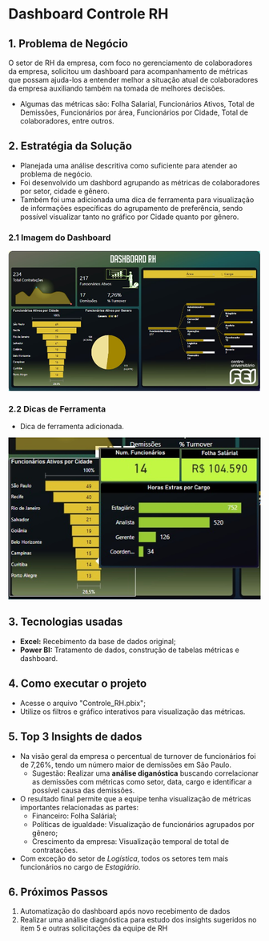 # Dashboard Controle RH
## 1. Problema de Negócio
O setor de RH da empresa, com foco no gerenciamento de colaboradores da empresa, solicitou um dashboard para acompanhamento de métricas que possam ajuda-los a entender melhor a situação atual de colaboradores da empresa auxiliando também na tomada de melhores decisões. 
- Algumas das métricas são: Folha Salarial, Funcionários Ativos, Total de Demissões, Funcionários por área, Funcionários por Cidade, Total de colaboradores, entre outros.

## 2. Estratégia da Solução
- Planejada uma análise descritiva como suficiente para atender ao problema de negócio.
- Foi desenvolvido um dashbord agrupando as métricas de colaboradores por setor, cidade e gênero.
- Também foi uma adicionada uma dica de ferramenta para visualização de informações específicas do agrupamento de preferência, sendo possível visualizar tanto no gráfico por Cidade quanto por gênero.

### 2.1 Imagem do Dashboard
![Imagem_Dashboard](assets/Dashboard_Controle_RH.jpg)

### 2.2 Dicas de Ferramenta
- Dica de ferramenta adicionada.

![Imagem_Dashboard](assets/Dica_de_ferramenta.jpg)

## 3. Tecnologias usadas
- **Excel:** Recebimento da base de dados original;
- **Power BI:** Tratamento de dados, construção de tabelas métricas e dashboard.

## 4. Como executar o projeto
- Acesse o arquivo "Controle_RH.pbix";
- Utilize os filtros e gráfico interativos para visualização das métricas.

## 5. Top 3 Insights de dados
- Na visão geral da empresa o percentual de turnover de funcionários foi de 7,26%, tendo um número maior de demissões em São Paulo.
  - Sugestão: Realizar uma **análise diganóstica** buscando correlacionar as demissões com métricas como setor, data, cargo e identificar a possível causa das demissões.
- O resultado final permite que a equipe tenha visualização de métricas importantes relacionadas as partes:
  - Financeiro: Folha Salárial;
  - Políticas de igualdade: Visualização de funcionários agrupados por gênero;
  - Crescimento da empresa: Visualização temporal de total de contratações.
- Com exceção do setor de *Logística*, todos os setores tem mais funcionários no cargo de *Estagiário*.

## 6. Próximos Passos
1. Automatização do dashboard após novo recebimento de dados
2. Realizar uma análise diagnóstica para estudo dos insights sugeridos no item 5 e outras solicitações da equipe de RH
